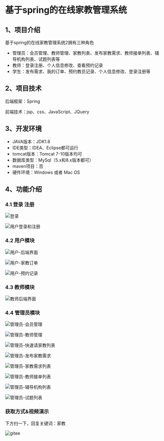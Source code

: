 # 基于spring的在线家教管理系统


## 1、项目介绍

基于spring的在线家教管理系统2拥有三种角色

- 管理员：会员管理、教师管理、家教列表、发布家教需求、教师接单列表、辅导机构列表、试题列表等
- 教师：登录注册、个人信息修改、查看预约记录
- 学生：发布需求、我的订单、预约教员记录、个人信息修改、登录注册等


## 2、项目技术

后端框架：Spring

前端技术：jsp、css、JavaScript、JQuery

## 3、开发环境

- JAVA版本：JDK1.8
- IDE类型：IDEA、Eclipse都可运行
- tomcat版本：Tomcat 7-10版本均可
- 数据库类型：MySql（5.x和8.x版本都可） 
- maven项目：否
- 硬件环境：Windows 或者 Mac OS


## 4、功能介绍

### 4.1 登录 注册

![登录](https://project-images-1256969109.cos.ap-chongqing.myqcloud.com/Typora-Images/202208121026488.jpg)

![用户登录和注册](https://project-images-1256969109.cos.ap-chongqing.myqcloud.com/Typora-Images/202208121026008.jpg)

### 4.2 用户模块

![用户-后端界面](https://project-images-1256969109.cos.ap-chongqing.myqcloud.com/Typora-Images/202208121026813.jpg)

![用户-家教订单](https://project-images-1256969109.cos.ap-chongqing.myqcloud.com/Typora-Images/202208121026795.jpg)

![用户-预约记录](https://project-images-1256969109.cos.ap-chongqing.myqcloud.com/Typora-Images/202208121026616.jpg)

### 4.3 教师模块

![教师后端界面](https://project-images-1256969109.cos.ap-chongqing.myqcloud.com/Typora-Images/202208121026422.jpg)

### 4.4 管理员模块

![管理员-会员管理](https://project-images-1256969109.cos.ap-chongqing.myqcloud.com/Typora-Images/202208121026778.jpg)

![管理员-教师管理](https://project-images-1256969109.cos.ap-chongqing.myqcloud.com/Typora-Images/202208121026792.jpg)

![管理员-快速请家教列表](https://project-images-1256969109.cos.ap-chongqing.myqcloud.com/Typora-Images/202208121026879.jpg)

![管理员-发布家教需求](https://project-images-1256969109.cos.ap-chongqing.myqcloud.com/Typora-Images/202208121027046.jpg)

![管理员-家教需求列表](https://project-images-1256969109.cos.ap-chongqing.myqcloud.com/Typora-Images/202208121027840.jpg)

![管理员-教师接单列表](https://project-images-1256969109.cos.ap-chongqing.myqcloud.com/Typora-Images/202208121027914.jpg)

![管理员-辅导机构列表](https://project-images-1256969109.cos.ap-chongqing.myqcloud.com/Typora-Images/202208121027008.jpg)

![管理员-试题列表](https://project-images-1256969109.cos.ap-chongqing.myqcloud.com/Typora-Images/202208121027747.jpg)

### 获取方式&视频演示

下方扫一下，回复关键词：家教

![gitee](https://project-images-1256969109.cos.ap-chongqing.myqcloud.com/Typora-Images/202309291447341.png)

